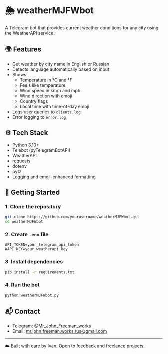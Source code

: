 # 🌦️ weatherMJFWbot

A Telegram bot that provides current weather conditions for any city using the WeatherAPI service.

## 🌍 Features

- Get weather by city name in English or Russian
- Detects language automatically based on input
- Shows:
  - Temperature in °C and °F
  - Feels like temperature
  - Wind speed in km/h and mph
  - Wind direction with emoji
  - Country flags
  - Local time with time-of-day emoji
- Logs user queries to `clients.log`
- Error logging to `error.log`

## ⚙️ Tech Stack

- Python 3.10+
- Telebot (pyTelegramBotAPI)
- WeatherAPI
- requests
- dotenv
- pytz
- Logging and emoji-enhanced formatting

## 🚀 Getting Started

### 1. Clone the repository

```bash
git clone https://github.com/yourusername/weatherMJFWbot.git
cd weatherMJFWbot
```

### 2. Create `.env` file

```env
API_TOKEN=your_telegram_api_token
WAPI_KEY=your_weatherapi_key
```

### 3. Install dependencies

```bash
pip install -r requirements.txt
```

### 4. Run the bot

```bash
python weatherMJFWbot.py
```

## 📬 Contact

- Telegram: [@Mr_John_Freeman_works](https://t.me/Mr_John_Freeman_works)
- Email: [mr.john.freeman.works.rus@gmail.com](mailto:mr.john.freeman.works.rus@gmail.com)

---

☁️ Built with care by Ivan. Open to feedback and freelance projects.
